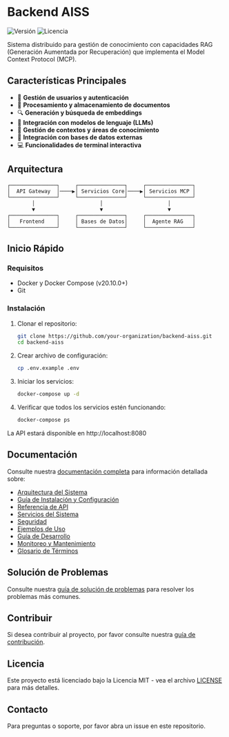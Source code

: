 # Backend AISS

![Versión](https://img.shields.io/badge/versión-0.1.0-blue.svg)
![Licencia](https://img.shields.io/badge/licencia-MIT-green.svg)

Sistema distribuido para gestión de conocimiento con capacidades RAG (Generación Aumentada por Recuperación) que implementa el Model Context Protocol (MCP).

## Características Principales

- 🔐 **Gestión de usuarios y autenticación**
- 📄 **Procesamiento y almacenamiento de documentos**
- 🔍 **Generación y búsqueda de embeddings**
- 🤖 **Integración con modelos de lenguaje (LLMs)**
- 🧠 **Gestión de contextos y áreas de conocimiento**
- 💾 **Integración con bases de datos externas**
- 💻 **Funcionalidades de terminal interactiva**

## Arquitectura

```
┌───────────────┐     ┌───────────────┐     ┌───────────────┐
│  API Gateway  │────▶│ Servicios Core│────▶│ Servicios MCP │
└───────────────┘     └───────────────┘     └───────────────┘
        │                     │                     │
        ▼                     ▼                     ▼
┌───────────────┐     ┌───────────────┐     ┌───────────────┐
│   Frontend    │     │ Bases de Datos│     │  Agente RAG   │
└───────────────┘     └───────────────┘     └───────────────┘
```

## Inicio Rápido

### Requisitos

- Docker y Docker Compose (v20.10.0+)
- Git

### Instalación

1. Clonar el repositorio:
   ```bash
   git clone https://github.com/your-organization/backend-aiss.git
   cd backend-aiss
   ```

2. Crear archivo de configuración:
   ```bash
   cp .env.example .env
   ```

3. Iniciar los servicios:
   ```bash
   docker-compose up -d
   ```

4. Verificar que todos los servicios estén funcionando:
   ```bash
   docker-compose ps
   ```

La API estará disponible en http://localhost:8080

## Documentación

Consulte nuestra [documentación completa](docs/README.md) para información detallada sobre:

- [Arquitectura del Sistema](docs/architecture.md)
- [Guía de Instalación y Configuración](docs/deployment/deployment.md)
- [Referencia de API](docs/api/api-reference.md)
- [Servicios del Sistema](docs/services/)
- [Seguridad](docs/security/security.md)
- [Ejemplos de Uso](docs/examples/examples.md)
- [Guía de Desarrollo](docs/development/development-guide.md)
- [Monitoreo y Mantenimiento](docs/operations/monitoring.md)
- [Glosario de Términos](docs/glosario.md)

## Solución de Problemas

Consulte nuestra [guía de solución de problemas](docs/operations/troubleshooting.md) para resolver los problemas más comunes.

## Contribuir

Si desea contribuir al proyecto, por favor consulte nuestra [guía de contribución](docs/contributing.md).

## Licencia

Este proyecto está licenciado bajo la Licencia MIT - vea el archivo [LICENSE](LICENSE) para más detalles.

## Contacto

Para preguntas o soporte, por favor abra un issue en este repositorio.